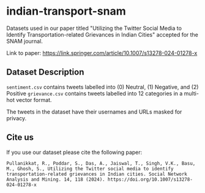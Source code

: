 # indian-transport-snam
Datasets used in our paper titled "Utilizing the Twitter Social Media to Identify Transportation-related Grievances in Indian Cities" accepted for the SNAM journal.

Link to paper: https://link.springer.com/article/10.1007/s13278-024-01278-x

## Dataset Description
```sentiment.csv``` contains tweets labelled into (0) Neutral, (1) Negative, and (2) Positive
```grievance.csv``` contains tweets labelled into 12 categories in a multi-hot vector format.

The tweets in the dataset have their usernames and URLs masked for privacy.


## Cite us
If you use our dataset please cite the following paper:
```
Pullanikkat, R., Poddar, S., Das, A., Jaiswal, T., Singh, V.K., Basu, M., Ghosh, S., Utilizing the Twitter social media to identify transportation-related grievances in Indian cities. Social Network Analysis and Mining. 14, 118 (2024). https://doi.org/10.1007/s13278-024-01278-x
```